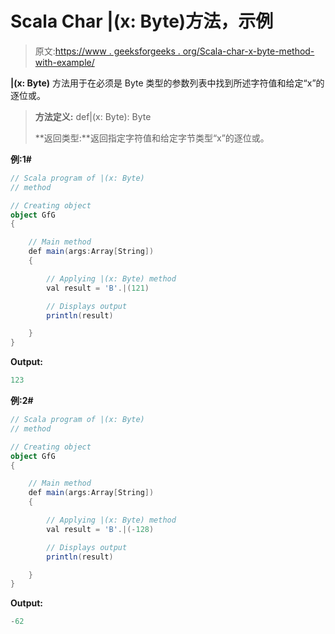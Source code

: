 # Scala Char |(x: Byte)方法，示例

> 原文:[https://www . geeksforgeeks . org/Scala-char-x-byte-method-with-example/](https://www.geeksforgeeks.org/scala-char-x-byte-method-with-example/)

**|(x: Byte)** 方法用于在必须是 Byte 类型的参数列表中找到所述字符值和给定“x”的逐位或。

> **方法定义:** def|(x: Byte): Byte
> 
> **返回类型:**返回指定字符值和给定字节类型“x”的逐位或。

**例:1#**

```scala
// Scala program of |(x: Byte)
// method

// Creating object
object GfG
{ 

    // Main method
    def main(args:Array[String])
    {

        // Applying |(x: Byte) method 
        val result = 'B'.|(121)

        // Displays output
        println(result)

    }
} 
```

**Output:**

```scala
123

```

**例:2#**

```scala
// Scala program of |(x: Byte)
// method

// Creating object
object GfG
{ 

    // Main method
    def main(args:Array[String])
    {

        // Applying |(x: Byte) method
        val result = 'B'.|(-128)

        // Displays output
        println(result)

    }
} 
```

**Output:**

```scala
-62

```
